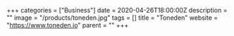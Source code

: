 +++
categories = ["Business"]
date = 2020-04-26T18:00:00Z
description = ""
image = "/products/toneden.jpg"
tags = []
title = "Toneden"
website = "https://www.toneden.io"
parent = ""
+++
